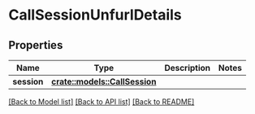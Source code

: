 # CallSessionUnfurlDetails

## Properties

Name | Type | Description | Notes
------------ | ------------- | ------------- | -------------
**session** | [**crate::models::CallSession**](CallSession.md) |  | 

[[Back to Model list]](../README.md#documentation-for-models) [[Back to API list]](../README.md#documentation-for-api-endpoints) [[Back to README]](../README.md)


